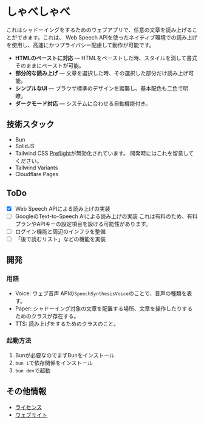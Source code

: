 # しゃべしゃべ
これはシャドーイングをするためのウェブアプリで、任意の文章を読み上げることができます。これは、
Web Speech APIを使ったネイティブ環境での読み上げを使用し、高速にかつプライバシー配慮して動作が可能です。

- **HTMLのペーストに対応** — HTMLをペーストした時、スタイルを消して書式そのままにペーストが可能。
- **部分的な読み上げ** — 文章を選択した時、その選択した部分だけ読み上げ可能。
- **シンプルなUI** — ブラウザ標準のデザインを踏襲し、基本配色も二色で明瞭。
- **ダークモード対応** — システムに合わせる自動機能付き。

## 技術スタック
- Bun
- SolidJS
- Tailwind CSS
  [Preflight](https://tailwindcss.com/docs/preflight)が無効化されています。
  開発時にはこれを留意してください。
- Tailwind Variants
- Cloudflare Pages

## ToDo
- [x] Web Speech APIによる読み上げの実装
- [ ] GoogleのText-to-Speech AIによる読み上げの実装
  これは有料のため、有料プランやAPIキーの設定項目を設ける可能性があります。
- [ ] ログイン機能と周辺のインフラを整備
- [ ] 「後で読むリスト」などの機能を実装

## 開発
### 用語
- Voice: ウェブ音声 APIの`SpeechSynthesisVoice`のことで、音声の種類を表す。
- Paper: シャドーイング対象の文章を配置する場所、文章を操作したりするためのクラスが存在する。
- TTS: 読み上げをするためのクラスのこと。

### 起動方法
1. Bunが必要なのでまずBunをインストール
2. `bun i`で依存関係をインストール
3. `bun dev`で起動

## その他情報
- [ライセンス](./LICENSE)
- [ウェブサイト](https://shabe2x.tasuren.jp)
